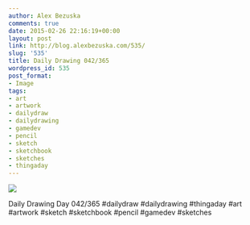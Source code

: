 ```yaml
---
author: Alex Bezuska
comments: true
date: 2015-02-26 22:16:19+00:00
layout: post
link: http://blog.alexbezuska.com/535/
slug: '535'
title: Daily Drawing 042/365
wordpress_id: 535
post_format:
- Image
tags:
- art
- artwork
- dailydraw
- dailydrawing
- gamedev
- pencil
- sketch
- sketchbook
- sketches
- thingaday
---
```


![](/images/2015/02/tumblr_nkegj7gnj61u11b0ro1_1280.jpg)

Daily Drawing Day 042/365 #dailydraw #dailydrawing #thingaday #art #artwork #sketch #sketchbook #pencil #gamedev #sketches
